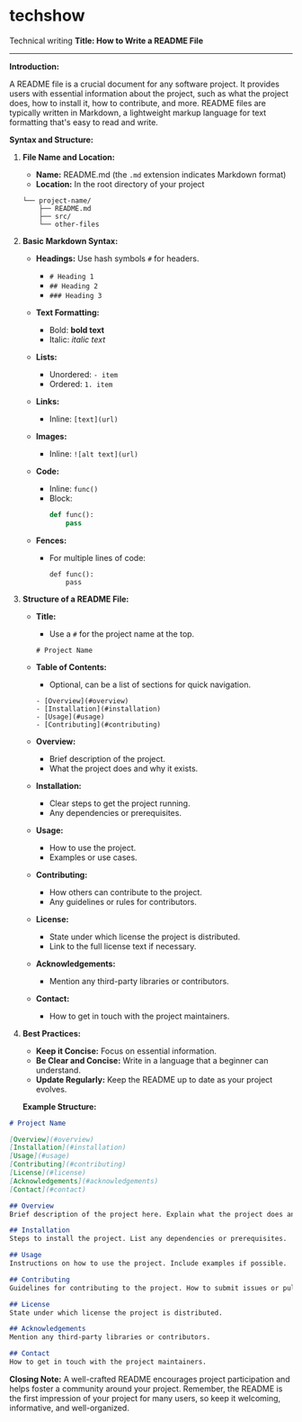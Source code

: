 # techshow
Technical writing
**Title: How to Write a README File**

---

**Introduction:**

A README file is a crucial document for any software project. It provides users with essential information about the project, such as what the project does, how to install it, how to contribute, and more. README files are typically written in Markdown, a lightweight markup language for text formatting that's easy to read and write.

**Syntax and Structure:**

1. **File Name and Location:**
   - **Name:** README.md (the `.md` extension indicates Markdown format)
   - **Location:** In the root directory of your project

   ```
   └── project-name/
       ├── README.md
       ├── src/
       └── other-files
   ```

2. **Basic Markdown Syntax:**
   - **Headings:** Use hash symbols `#` for headers.
     - `# Heading 1`
     - `## Heading 2`
     - `### Heading 3`

   - **Text Formatting:**
     - Bold: **bold text**
     - Italic: *italic text*

   - **Lists:**
     - Unordered: `- item`
     - Ordered: `1. item`

   - **Links:**
     - Inline: `[text](url)`

   - **Images:**
     - Inline: `![alt text](url)`

   - **Code:**
     - Inline: `func()`
     - Block:
       ```python
       def func():
           pass
       ```

   - **Fences:**
     - For multiple lines of code:
       ```
       def func():
           pass
       ```

3. **Structure of a README File:**
   - **Title:**
     - Use a `#` for the project name at the top.
     ```
     # Project Name
     ```

   - **Table of Contents:**
     - Optional, can be a list of sections for quick navigation.
     ```
     - [Overview](#overview)
     - [Installation](#installation)
     - [Usage](#usage)
     - [Contributing](#contributing)
     ```

   - **Overview:**
     - Brief description of the project.
     - What the project does and why it exists.

   - **Installation:**
     - Clear steps to get the project running.
     - Any dependencies or prerequisites.

   - **Usage:**
     - How to use the project.
     - Examples or use cases.

   - **Contributing:**
     - How others can contribute to the project.
     - Any guidelines or rules for contributors.

   - **License:**
     - State under which license the project is distributed.
     - Link to the full license text if necessary.

   - **Acknowledgements:**
     - Mention any third-party libraries or contributors.

   - **Contact:**
     - How to get in touch with the project maintainers.

4. **Best Practices:**
   - **Keep it Concise:** Focus on essential information.
   - **Be Clear and Concise:** Write in a language that a beginner can understand.
   - **Update Regularly:** Keep the README up to date as your project evolves.

   **Example Structure:**

```markdown
# Project Name

[Overview](#overview)
[Installation](#installation)
[Usage](#usage)
[Contributing](#contributing)
[License](#license)
[Acknowledgements](#acknowledgements)
[Contact](#contact)

## Overview
Brief description of the project here. Explain what the project does and why it exists.

## Installation
Steps to install the project. List any dependencies or prerequisites.

## Usage
Instructions on how to use the project. Include examples if possible.

## Contributing
Guidelines for contributing to the project. How to submit issues or pull requests.

## License
State under which license the project is distributed.

## Acknowledgements
Mention any third-party libraries or contributors.

## Contact
How to get in touch with the project maintainers.
```

**Closing Note:**
A well-crafted README encourages project participation and helps foster a community around your project. Remember, the README is the first impression of your project for many users, so keep it welcoming, informative, and well-organized.
